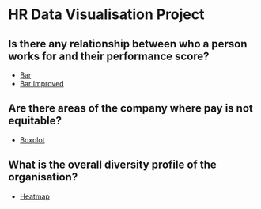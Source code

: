 # HR Data Visualisation Project

## Is there any relationship between who a person works for and their performance score?
- [Bar](https://christiannielsen98.github.io/hr-data-visualisation/hr-data-visualisation/docs/Python/HTML/PerfomanceManagerCorrelation.html)
- [Bar Improved](https://christiannielsen98.github.io/hr-data-visualisation/hr-data-visualisation/docs/Python/HTML/PerfomanceManagerCorrelationImproved.html)

## Are there areas of the company where pay is not equitable?
- [Boxplot](https://christiannielsen98.github.io/hr-data-visualisation/hr-data-visualisation/docs/Python/HTML/EquitablePayByGroups.html)

## What is the overall diversity profile of the organisation?
- [Heatmap](https://christiannielsen98.github.io/hr-data-visualisation/hr-data-visualisation/docs/Python/HTML/DiversityMap.html)

[comment]: <> (- [Bar relational]&#40;https://christiannielsen98.github.io/hr-data-visualisation/docs/Python/HTML/GenderDiversityBar.html&#41;)

[comment]: <> (## What are our best recruiting sources if we want to ensure a diverse organization?)

[comment]: <> (- )

[comment]: <> (## Can we predict who is going to be terminated and who isn't? What level of accuracy can we achieve on this?)

[comment]: <> (- )



